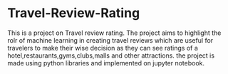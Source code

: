 # Travel-Review-Rating
This is a project on Travel review rating. The project aims to highlight the rolr of machine learning in creating travel reviews which are useful for travelers to make their wise decision as they can see ratings of a hotel,restaurants,gyms,clubs,malls and other attractions.
the project is made using python libraries and implemented on jupyter notebook.
